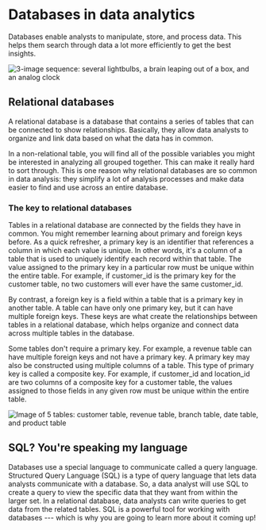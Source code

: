 Databases in data analytics
===========================

Databases enable analysts to manipulate, store, and process data. This helps them search through data a lot more efficiently to get the best insights. 

![3-image sequence: several lightbulbs, a brain leaping out of a box, and an analog clock](https://d3c33hcgiwev3.cloudfront.net/imageAssetProxy.v1/PlkXAtKhQM6ZFwLSoSDOSA_994445d36d8b47c189cd78d88407778e_Screen-Shot-2021-03-04-at-10.26.19-PM.png?expiry=1642032000000&hmac=nMii6zcBtRDw601535YNSqhFnjZB-pVNkdEoH5YlZ5M)

Relational databases
--------------------

A relational database is a database that contains a series of tables that can be connected to show relationships. Basically, they allow data analysts to organize and link data based on what the data has in common. 

In a non-relational table, you will find all of the possible variables you might be interested in analyzing all grouped together. This can make it really hard to sort through. This is one reason why relational databases are so common in data analysis: they simplify a lot of analysis processes and make data easier to find and use across an entire database. 

### The key to relational databases

Tables in a relational database are connected by the fields they have in common. You might remember learning about primary and foreign keys before. As a quick refresher, a primary key is an identifier that references a column in which each value is unique. In other words, it's a column of a table that is used to uniquely identify each record within that table. The value assigned to the primary key in a particular row must be unique within the entire table. For example, if customer_id is the primary key for the customer table, no two customers will ever have the same customer_id. 

By contrast, a foreign key is a field within a table that is a primary key in another table. A table can have only one primary key, but it can have multiple foreign keys. These keys are what create the relationships between tables in a relational database, which helps organize and connect data across multiple tables in the database.

Some tables don't require a primary key. For example, a revenue table can have multiple foreign keys and not have a primary key. A primary key may also be constructed using multiple columns of a table. This type of primary key is called a composite key. For example, if customer_id and location_id are two columns of a composite key for a customer table, the values assigned to those fields in any given row must be unique within the entire table.

![Image of 5 tables: customer table, revenue table, branch table, date table, and product table](https://d3c33hcgiwev3.cloudfront.net/imageAssetProxy.v1/syB_f3KVRrOgf39ylaaznA_45b04edc1ba243d8b5b6d869c61a21f1_Screenshot-2021-04-29-5.11.22-PM.png?expiry=1642032000000&hmac=oJhcwn_HOgYhEKYqyyJoenHOw7nca8yzCS5dYEYPSKo)

SQL? You're speaking my language 
---------------------------------

Databases use a special language to communicate called a query language. Structured Query Language (SQL) is a type of query language that lets data analysts communicate with a database. So, a data analyst will use SQL to create a query to view the specific data that they want from within the larger set. In a relational database, data analysts can write queries to get data from the related tables. SQL is a powerful tool for working with databases --- which is why you are going to learn more about it coming up!
